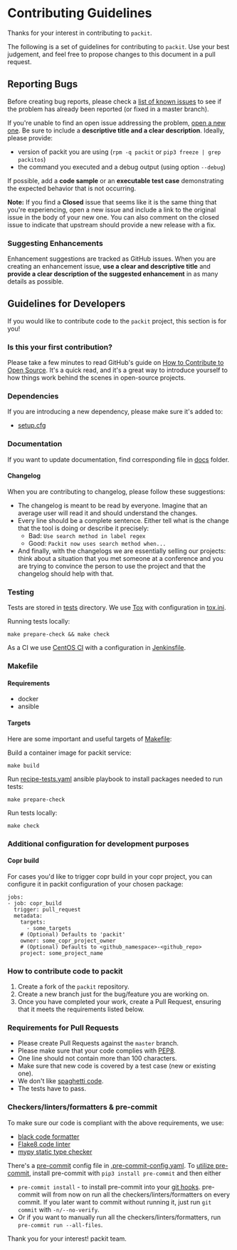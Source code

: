 # Contributing Guidelines

Thanks for your interest in contributing to `packit`.

The following is a set of guidelines for contributing to `packit`.
Use your best judgement, and feel free to propose changes to this document in a pull request.


## Reporting Bugs
Before creating bug reports, please check a [list of known issues](https://github.com/packit-service/packit/issues) to see
if the problem has already been reported (or fixed in a master branch).

If you're unable to find an open issue addressing the problem, [open a new one](https://github.com/packit-service/packit/issues/new).
Be sure to include a **descriptive title and a clear description**. Ideally, please provide:
 * version of packit you are using (`rpm -q packit` or `pip3 freeze | grep packitos`)
 * the command you executed and a debug output (using option `--debug`)

If possible, add a **code sample** or an **executable test case** demonstrating the expected behavior that is not occurring.

**Note:** If you find a **Closed** issue that seems like it is the same thing that you're experiencing, open a new issue and include a link to the original issue in the body of your new one.
You can also comment on the closed issue to indicate that upstream should provide a new release with a fix.

### Suggesting Enhancements

Enhancement suggestions are tracked as GitHub issues.
When you are creating an enhancement issue, **use a clear and descriptive title** and **provide a clear description of the suggested enhancement** in as many details as possible.

## Guidelines for Developers

If you would like to contribute code to the `packit` project, this section is for you!

### Is this your first contribution?

Please take a few minutes to read GitHub's guide on [How to Contribute to Open Source](https://opensource.guide/how-to-contribute/).
It's a quick read, and it's a great way to introduce yourself to how things work behind the scenes in open-source projects.

### Dependencies

If you are introducing a new dependency, please make sure it's added to:
 * [setup.cfg](setup.cfg)

### Documentation

If you want to update documentation, find corresponding file in [docs](/docs) folder.

#### Changelog

When you are contributing to changelog, please follow these suggestions:

* The changelog is meant to be read by everyone. Imagine that an average user
  will read it and should understand the changes.
* Every line should be a complete sentence. Either tell what is the change that the tool is doing or describe it precisely:
  * Bad: `Use search method in label regex`
  * Good: `Packit now uses search method when...`
* And finally, with the changelogs we are essentially selling our projects:
  think about a situation that you met someone at a conference and you are
  trying to convince the person to use the project and that the changelog
  should help with that.


### Testing

Tests are stored in [tests](/tests) directory.
We use [Tox](https://pypi.org/project/tox) with configuration in [tox.ini](tox.ini).

Running tests locally:
```
make prepare-check && make check
```

As a CI we use [CentOS CI](https://ci.centos.org/job/packit-pr/) with a configuration in [Jenkinsfile](Jenkinsfile).


### Makefile

#### Requirements

- docker
- ansible

#### Targets

Here are some important and useful targets of [Makefile](/Makefile):

Build a container image for packit service:
```
make build
```

Run [recipe-tests.yaml](recipe-tests.yaml) ansible playbook to install packages needed to run tests:
```
make prepare-check
```

Run tests locally:
```
make check
```


### Additional configuration for development purposes

#### Copr build

For cases you'd like to trigger copr build in your copr project, you can configure it in
packit configuration of your chosen package:
```
jobs:
- job: copr_build
  trigger: pull_request
  metadata:
    targets:
      - some_targets
    # (Optional) Defaults to 'packit'
    owner: some_copr_project_owner
    # (Optional) Defaults to <github_namespace>-<github_repo>
    project: some_project_name
```

### How to contribute code to packit

1. Create a fork of the `packit` repository.
2. Create a new branch just for the bug/feature you are working on.
3. Once you have completed your work, create a Pull Request, ensuring that it meets the requirements listed below.


### Requirements for Pull Requests

* Please create Pull Requests against the `master` branch.
* Please make sure that your code complies with [PEP8](https://www.python.org/dev/peps/pep-0008/).
* One line should not contain more than 100 characters.
* Make sure that new code is covered by a test case (new or existing one).
* We don't like [spaghetti code](https://en.wikipedia.org/wiki/Spaghetti_code).
* The tests have to pass.


### Checkers/linters/formatters & pre-commit

To make sure our code is compliant with the above requirements, we use:
* [black code formatter](https://github.com/ambv/black)
* [Flake8 code linter](http://flake8.pycqa.org)
* [mypy static type checker](http://mypy-lang.org)

There's a [pre-commit](https://pre-commit.com) config file in [.pre-commit-config.yaml](.pre-commit-config.yaml).
To [utilize pre-commit](https://pre-commit.com/#usage), install pre-commit with `pip3 install pre-commit` and then either
* `pre-commit install` - to install pre-commit into your [git hooks](https://githooks.com). pre-commit will from now on run all the checkers/linters/formatters on every commit. If you later want to commit without running it, just run `git commit` with `-n/--no-verify`.
* Or if you want to manually run all the checkers/linters/formatters, run `pre-commit run --all-files`.

Thank you for your interest!
packit team.
